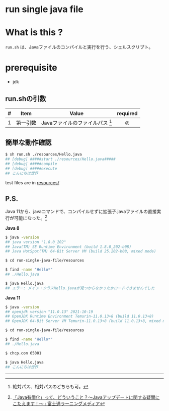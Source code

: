 run single java file
====

# What is this ?

`run.sh` は、Javaファイルのコンパイルと実行を行う、シェルスクリプト。

# prerequisite

* jdk

## run.shの引数

|#|Item|Value|required|
|---|---|---|:---:|
|1|第一引数|Javaファイルのファイルパス [^1]|◎|

## 簡単な動作確認

```bash
$ sh run.sh ./resources/Hello.java
## [debug] #####start ./resources/Hello.java#####
## [debug] #####compile
## [debug] #####execute
## こんにちは世界
```

test files are in [resources/](resources/)

## P.S.

Java 11から、javaコマンドで、コンパイルせずに拡張子.javaファイルの直接実行が可能になった。[^2]

**Java 8**

```bash
$ java -version
## java version "1.8.0_202"
## Java(TM) SE Runtime Environment (build 1.8.0_202-b08)
## Java HotSpot(TM) 64-Bit Server VM (build 25.202-b08, mixed mode)

$ cd run-single-java-file/resources

$ find -name "Hello*"
## ./Hello.java

$ java Hello.java
## エラー: メイン・クラスHello.javaが見つからなかったかロードできませんでした
```

**Java 11**

```bash
$ java -version
## openjdk version "11.0.13" 2021-10-19
## OpenJDK Runtime Environment Temurin-11.0.13+8 (build 11.0.13+8)
## OpenJDK 64-Bit Server VM Temurin-11.0.13+8 (build 11.0.13+8, mixed mode)

$ cd run-single-java-file/resources

$ find -name "Hello*"
## ./Hello.java

$ chcp.com 65001

$ java Hello.java
## こんにちは世界
```

---

[^1]: 絶対パス、相対パスのどちらも可。
[^2]: [「Java有償化」って、どういうこと？～Javaアップデートに関する疑問にこたえます！～ : 富士通ラーニングメディア](https://www.knowledgewing.com/kw/blog/2019/03/java-update.html)
